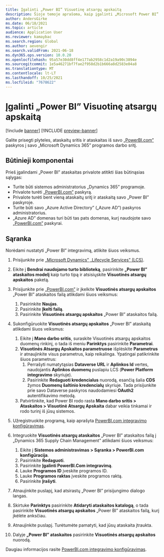 ```yaml
---
title: Įgalinti „Power BI” Visuotinę atsargų apskaitą
description: Šioje temoje aprašoma, kaip įgalinti „Microsoft Power BI” Visuotinei atsargų apskaitai.
author: AndersGirke
ms.date: 06/18/2021
ms.topic: article
audience: Application User
ms.reviewer: kamaybac
ms.search.region: Global
ms.author: aevengir
ms.search.validFrom: 2021-06-18
ms.dyn365.ops.version: 10.0.20
ms.openlocfilehash: 95a57e30dd8ff4e177ab2958c1d2a19a90c3894e
ms.sourcegitcommit: 1e5a46271bf7fae2f958d2b1b666a8d2583e04a8
ms.translationtype: MT
ms.contentlocale: lt-LT
ms.lasthandoff: 10/25/2021
ms.locfileid: "7678622"
---
```

# <a name="enable-power-bi-for-global-inventory-accounting"></a>Įgalinti „Power BI” Visuotinę atsargų apskaitą

[!include [banner](../includes/banner.md)]
[!INCLUDE [preview-banner](../includes/preview-banner.md)] <!--KFM: Until 4/30/2022 -->

Galite prisegti plyteles, ataskaitų sritis ir ataskaitas iš savo [„PowerBI.com”](https://powerbi.com/) paskyros į savo „Microsoft Dynamics 365” programos darbo sritį.

## <a name="prerequisites"></a>Būtinieji komponentai

Prieš įgalindami „Power BI” ataskaitas privalote atitikti šias būtinąsias sąlygas:

- Turite būti sistemos administratorius „Dynamics 365” programoje.
- Privalote turėti [„PowerBI.com”](https://powerbi.com/) paskyrą.
- Privalote turėti bent vieną ataskaitų sritį ir ataskaitą savo „Power BI” paskyroje.
- Turite būti savo „Azure Active Directory” („Azure AD”) paskyros administratorius.
- „Azure AD” domenas turi būti tas pats domenas, kurį naudojote savo [„PowerBI.com”](https://powerbi.com/) paskyrai.

## <a name="setup"></a>Sąranka

Norėdami nustatyti „Power BI” integravimą, atlikite šiuos veiksmus.

1. Prisijunkite prie [„Microsoft Dynamics” „Lifecycle Services” (LCS)](https://lcs.dynamics.com/Logon/Index).
1. Eikite į **Bendrai naudojamo turto biblioteką**, pasirinkite **„Power BI” ataskaitos modelį** kaip turto tipą ir atsisiųskite **Visuotinės atsargų apskaitos** paketą. 
1. Prisijunkite prie [„PowerBI.com”](https://app.powerbi.com/) ir įkelkite **Visuotinės atsargų apskaitos** „Power BI” ataskaitos failą atlikdami šiuos veiksmus:

    1. Pasirinkite **Naujas**.
    1. Pasirinkite **Įkelti failą**.
    1. Pasirinkite **Visuotinės atsargų apskaitos** „Power BI” ataskaitos failą.

1. Sukonfigūruokite **Visuotinės atsargų apskaitos** „Power BI” ataskaitą atlikdami šiuos veiksmus:

    1. Eikite į **Mano darbo sritis**, suraskite Visuotinės atsargų apskaitos duomenų rinkinį, o tada iš meniu **Parinktys** pasirinkite **Parametrai**.
    1. **Visuotinės Atsargų Apskaitos parametruose** išplėskite **Parametrus** ir atnaujinkite visus parametrus, kaip reikalinga. Ypatingai patikrinkite šiuos parametrus:
        1. Perrašyti numatytąsias **Dataverse URL** ir **Aplinkos Id** vertes, naudojantis **Aplinkos duomenų** puslapiu LCS (**Power Platform integravimo** skyriuje).
        1. Pasirinkite **Redaguoti kredencialus** nuorodą, esančią šalia **CDS** žymos **Duomenų šaltinio kredencialų** skyriuje. Tada prisijunkite prie savo Dataverse paskyros naudodamiesi **OAuth2** autentifikavimo metodą.
    1. Patvirtinkite, kad Power BI rodo rasta **Mano darbo sritis \> Ataskaitos \> Visuotinė Atsargų Apskaita** dabar veikia tinkamai ir rodo turinį iš jūsų sistemos.

1. Užregistruokite programą, kaip aprašyta [PowerBI.com integravimo konfigūravimas](../../fin-ops-core/dev-itpro/analytics/configure-power-bi-integration.md#registration-process).
1. Integruokite **Visuotinės atsargų ataskaitos** „Power BI” ataskaitos failą į „Dynamics 365 Supply Chain Management” atlikdami šiuos veiksmus:

    1. Eikite į **Sistemos administravimas \> Sąranka \> PowerBI.com konfigūracija**.
    1. Pasirinkite **Redaguoti**.
    1. Pasirinkite **Įgalinti PowerBI.Com integravimą**.
    1. Lauke **Programos ID** įveskite programos ID.
    1. Lauke **Programos raktas** įveskite programos raktą.
    1. Pasirinkite **Įrašyti**.

1. Atnaujinkite puslapį, kad atsirastų „Power BI” prisijungimo dialogo langas.
1. Skirtuke **Parinktys** pasirinkite **Atidaryti ataskaitos katalogą**, o tada pasirinkite **Visuotinės atsargų apskaitos** „Power BI” ataskaitos failą, kurį įkėlėte anksčiau.
1. Atnaujinkite puslapį. Turėtumėte pamatyti, kad jūsų ataskaita įtraukta.
1. Dalyje **„Power BI” ataskaitos** pasirinkite **Visuotinės atsargų apskaitos** nuorodą.

Daugiau informacijos rasite [PowerBI.com integravimo konfigūravimas](../../fin-ops-core/dev-itpro/analytics/configure-power-bi-integration.md).
